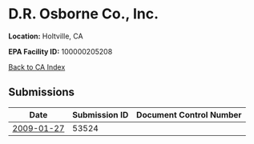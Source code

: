 # D.R. Osborne Co., Inc.

**Location:** Holtville, CA

**EPA Facility ID:** 100000205208

[Back to CA Index](../../index.md)

## Submissions

| Date | Submission ID | Document Control Number |
|------|--------------|-------------------------|
| [2009-01-27](submissions/53524.md) | 53524 |  |
